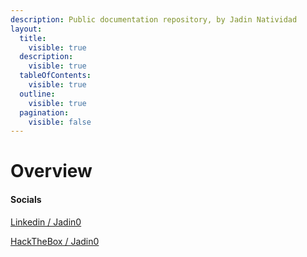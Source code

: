 ```yaml
---
description: Public documentation repository, by Jadin Natividad
layout:
  title:
    visible: true
  description:
    visible: true
  tableOfContents:
    visible: true
  outline:
    visible: true
  pagination:
    visible: false
---
```


# Overview

#### Socials

[Linkedin / Jadin0](https://www.linkedin.com/in/jadin-natividad/)

[HackTheBox / Jadin0](https://app.hackthebox.com/profile/overview)
